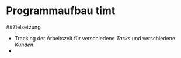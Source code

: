 Programmaufbau timt
===================

##Zielsetzung
+ Tracking der Arbeitszeit für verschiedene *Tasks* und verschiedene *Kunden*.
+ 
